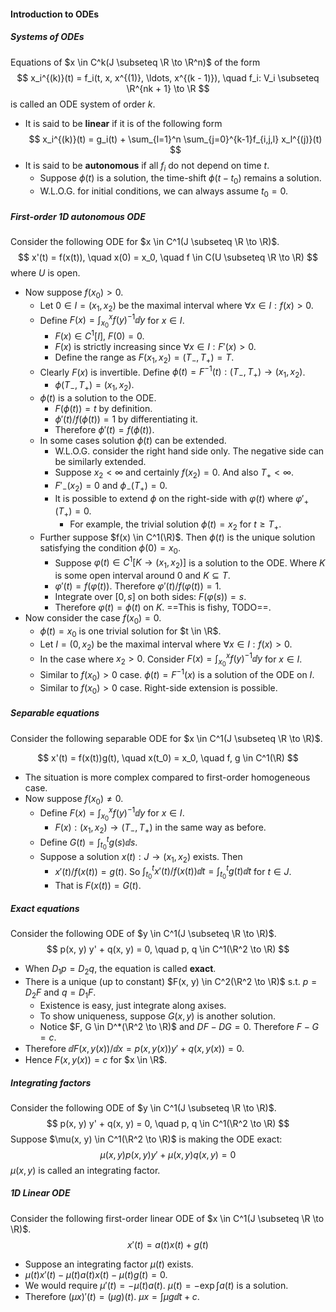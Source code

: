 #### Introduction to ODEs

##### Systems of ODEs

Equations of $x \in C^k(J \subseteq \R \to \R^n)$ of the form 
$$
x_i^{(k)}(t) = f_i(t, x, x^{(1)}, \ldots, x^{(k - 1)}), \quad f_i: V_i \subseteq \R^{nk + 1} \to \R
$$
is called an ODE system of order $k$.
- It is said to be **linear** if it is of the following form
$$
x_i^{(k)}(t) = g_i(t) + \sum_{l=1}^n \sum_{j=0}^{k-1}f_{i,j,l} x_l^{(j)}(t)
$$
- It is said to be **autonomous** if all $f_i$ do not depend on time $t$.
    - Suppose $\phi(t)$ is a solution, the time-shift $\phi(t - t_0)$ remains a solution.
    - W.L.O.G. for initial conditions, we can always assume $t_0 = 0$.

##### First-order 1D autonomous ODE

Consider the following ODE for $x \in C^1(J \subseteq \R \to \R)$.
$$
x'(t) = f(x(t)), \quad x(0) = x_0, \quad f \in C(U \subseteq \R \to \R)
$$
where $U$ is open.

- Now suppose $f(x_0) > 0$.
    - Let $0 \in I = (x_1, x_2)$ be the maximal interval where $\forall x \in I: f(x) > 0$.
    - Define $F(x) = \int_{x_0}^x f(y)^{-1} \dd y$ for $x \in I$.
        - $F(x) \in C^1[I]$, $F(0) = 0$.
        - $F(x)$ is strictly increasing since $\forall x \in I: F'(x) > 0$.
        - Define the range as $F(x_1, x_2) = (T_-, T_+) = T$.
    - Clearly $F(x)$ is invertible. Define $\phi(t) = F^{-1}(t): (T_-, T_+) \to (x_1, x_2)$.
        - $\phi(T_-, T_+)= (x_1, x_2)$.
    - $\phi(t)$ is a solution to the ODE.
        - $F(\phi(t)) = t$ by definition.
        - $\phi'(t)/f(\phi(t)) = 1$ by differentiating it.
        - Therefore $\phi'(t) = f(\phi(t))$.
    - In some cases solution $\phi(t)$ can be extended.
        - W.L.O.G. consider the right hand side only. The negative side can be similarly extended.
        - Suppose $x_2 < \infty$ and certainly $f(x_2) = 0$. And also $T_{+} < \infty$.
        - $F'_-(x_2) = 0$ and $\phi_-(T_+) = 0$.
        - It is possible to extend $\phi$ on the right-side with $\varphi(t)$ where $\varphi'_+(T_+) = 0$.
            - For example, the trivial solution $\phi(t) = x_2$ for $t \ge T_+$.
    - Further suppose $f(x) \in C^1(\R)$. Then $\phi(t)$ is the unique solution satisfying the condition $\phi(0) = x_0$.
        - Suppose $\varphi(t) \in C^1[K \to (x_1, x_2)]$ is a solution to the ODE. Where $K$ is some open interval around $0$ and $K \subseteq T$.
        - $\varphi'(t) = f(\varphi(t))$. Therefore $\varphi'(t) / f(\varphi(t)) = 1$.
        - Integrate over $[0, s]$ on both sides: $F(\varphi(s)) = s$.
        - Therefore $\varphi(t) = \phi(t)$ on $K$. ==This is fishy, TODO==.
- Now consider the case $f(x_0) = 0$.
    - $\phi(t) = x_0$ is one trivial solution for $t \in \R$.
    - Let $I = (0, x_2)$ be the maximal interval where $\forall x \in I: f(x) > 0$.
    - In the case where $x_2 > 0$. Consider $F(x) = \int_{x_0}^x f(y)^{-1} \dd y$ for $x \in I$.
    - Similar to $f(x_0) > 0$ case. $\phi(t) = F^{-1}(x)$ is a solution of the ODE on $I$.
    - Similar to $f(x_0) > 0$ case. Right-side extension is possible.

##### Separable equations

Consider the following separable ODE for $x \in C^1(J \subseteq \R \to \R)$.

$$
x'(t) = f(x(t))g(t), \quad x(t_0) = x_0, \quad f, g \in C^1(\R)
$$
- The situation is more complex compared to first-order homogeneous case.
- Now suppose $f(x_0) \neq 0$.
    - Define $F(x) = \int_{x_0}^x f(y)^{-1} \dd y$ for $x \in I$.
        - $F(x): (x_1, x_2) \to (T_-,T_+)$ in the same way as before.
    - Define $G(t) = \int_{t_0}^t g(s) \dd s$.
    - Suppose a solution $x(t): J \to (x_1, x_2)$ exists. Then
        - $x'(t)/f(x(t)) = g(t)$. So $\int_{t_0}^t x'(t)/f(x(t))\dd t = \int_{t_0}^t g(t) \dd t$ for $t \in J$.
        - That is $F(x(t)) = G(t)$.

##### Exact equations

Consider the following ODE of $y \in C^1(J \subseteq \R \to \R)$.
$$
p(x, y) y' + q(x, y) = 0, \quad p, q \in C^1(\R^2 \to \R)
$$

- When $D_1 p = D_2 q$, the equation is called **exact**.
- There is a unique (up to constant) $F(x, y) \in C^2(\R^2 \to \R)$ s.t. $p = D_2 F$ and $q = D_1 F$.
    - Existence is easy, just integrate along axises.
    - To show uniqueness, suppose $G(x, y)$ is another solution.
    - Notice $F, G \in D^*(\R^2 \to \R)$ and $DF - DG = 0$. Therefore $F - G = c$.
- Therefore $\dd F(x, y(x))/\dd x = p(x, y(x)) y' + q(x, y(x)) = 0$.
- Hence $F(x, y(x)) = c$ for $x \in \R$.

##### Integrating factors

Consider the following ODE of $y \in C^1(J \subseteq \R \to \R)$.
$$
p(x, y) y' + q(x, y) = 0, \quad p, q \in C^1(\R^2 \to \R)
$$
Suppose $\mu(x, y) \in C^1(\R^2 \to \R)$ is making the ODE exact:
$$
\mu(x, y) p(x, y) y' + \mu(x, y)q(x, y) = 0
$$
$\mu(x, y)$ is called an integrating factor.

##### 1D Linear ODE

Consider the following first-order linear ODE of $x \in C^1(J \subseteq \R \to \R)$.
$$
x'(t) = a(t) x(t) + g(t)
$$
- Suppose an integrating factor $\mu(t)$ exists.
- $\mu(t) x'(t) - \mu(t) a(t) x(t) - \mu(t) g(t) = 0$.
- We would require $\mu'(t) = -\mu(t) a(t)$. $\mu(t) = -\exp \int a(t)$ is a solution.
- Therefore $(\mu x)'(t) = (\mu g)(t)$. $\mu x = \int \mu g \dd t + c$.

